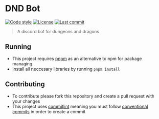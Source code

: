 # DND Bot

[![Code style](https://img.shields.io/badge/code_style-prettier-ff69b4.svg?style=flat-square)](https://github.com/prettier/prettier)
[![License](https://img.shields.io/github/license/Averyyyyyyyy/dnd-bot?style=flat-square)](https://github.com/Averyyyyyyyy/dnd-bot/blob/main/LICENSE)
[![Last commit](https://img.shields.io/github/last-commit/Averyyyyyyyy/dnd-bot?style=flat-square)](https://github.com/Averyyyyyyyy/dnd-bot/graphs/contributors)

> A discord bot for dungeons and dragons

## Running
- This project requires [pnpm](https://pnpm.io/) as an alternative to npm for package managing
- Install all neccesary libraries by running `pnpm install`

## Contributing 
- To contribute please fork this repository and create a pull request with your changes 
- This project uses [commitlint](https://github.com/conventional-changelog/commitlint) meaning you must follow [conventional commits](https://www.conventionalcommits.org) in order to create a commit

